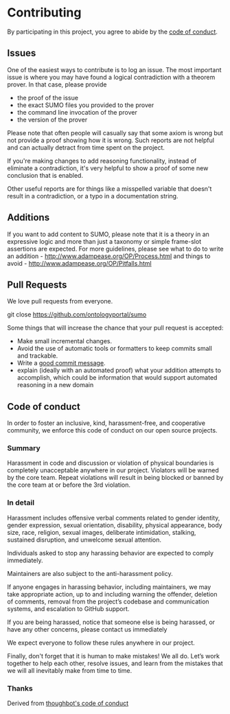 # Contributing

By participating in this project, you agree to abide by the [code of conduct](#code-of-conduct).

## Issues

One of the easiest ways to contribute is to log an issue. The most important issue is where
you may have found a logical contradiction with a theorem prover.  In that case, please provide

* the proof of the issue
* the exact SUMO files you provided to the prover
* the command line invocation of the prover
* the version of the prover

Please note that often people will casually say that some axiom is wrong but not provide
a proof showing how it is wrong.  Such reports are not helpful and can actually detract
from time spent on the project.

If you're making changes to add reasoning functionality, instead of eliminate a contradiction, it's
very helpful to show a proof of some new conclusion that is enabled.

Other useful reports are for things like a misspelled variable that doesn't result
in a contradiction, or a typo in a documentation string.

## Additions

If you want to add content to SUMO, please note that it is a theory in an expressive
logic and more than just a taxonomy or simple frame-slot assertions are expected.
For more guidelines, please see what to do to write an addition - 
http://www.adampease.org/OP/Process.html
and things to avoid - http://www.adampease.org/OP/Pitfalls.html

## Pull Requests

We love pull requests from everyone. 

git close https://github.com/ontologyportal/sumo

Some things that will increase the chance that your pull request is accepted:

* Make small incremental changes.
* Avoid the use of automatic tools or formatters to keep commits small and trackable.
* Write a [good commit message][commit].
* explain (ideally with an automated proof) what your addition attempts to accomplish,
which could be information that would support automated reasoning in a new domain

[commit]: http://tbaggery.com/2008/04/19/a-note-about-git-commit-messages.html

## Code of conduct

In order to foster an inclusive, kind, harassment-free, and cooperative community, we enforce this code of conduct on our open source projects.

### Summary

Harassment in code and discussion or violation of physical boundaries is completely unacceptable anywhere in our project. Violators will be warned by the core team. Repeat violations will result in being blocked or banned by the core team at or before the 3rd violation.

### In detail

Harassment includes offensive verbal comments related to gender identity, gender expression, sexual orientation, disability, physical appearance, body size, race, religion, sexual images, deliberate intimidation, stalking, sustained disruption, and unwelcome sexual attention.

Individuals asked to stop any harassing behavior are expected to comply immediately.

Maintainers are also subject to the anti-harassment policy.

If anyone engages in harassing behavior, including maintainers, we may take appropriate action, up to and including warning the offender, deletion of comments, removal from the project’s codebase and communication systems, and escalation to GitHub support.

If you are being harassed, notice that someone else is being harassed, or have any other concerns, please contact us immediately

We expect everyone to follow these rules anywhere in our project.

Finally, don't forget that it is human to make mistakes! We all do. Let’s work together to help each other, resolve issues, and learn from the mistakes that we will all inevitably make from time to time.

### Thanks
Derived from [thoughbot's code of conduct](https://thoughtbot.com/open-source-code-of-conduct)
